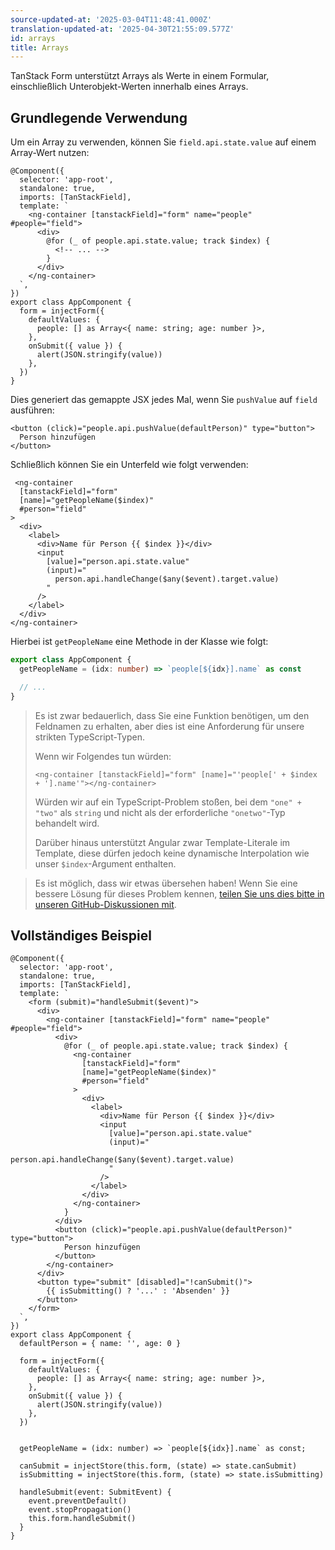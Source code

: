 ```yaml
---
source-updated-at: '2025-03-04T11:48:41.000Z'
translation-updated-at: '2025-04-30T21:55:09.577Z'
id: arrays
title: Arrays
---
```


TanStack Form unterstützt Arrays als Werte in einem Formular, einschließlich Unterobjekt-Werten innerhalb eines Arrays.

## Grundlegende Verwendung

Um ein Array zu verwenden, können Sie `field.api.state.value` auf einem Array-Wert nutzen:

```angular-ts
@Component({
  selector: 'app-root',
  standalone: true,
  imports: [TanStackField],
  template: `
    <ng-container [tanstackField]="form" name="people" #people="field">
      <div>
        @for (_ of people.api.state.value; track $index) {
          <!-- ... -->
        }
      </div>
    </ng-container>
  `,
})
export class AppComponent {
  form = injectForm({
    defaultValues: {
      people: [] as Array<{ name: string; age: number }>,
    },
    onSubmit({ value }) {
      alert(JSON.stringify(value))
    },
  })
}
```

Dies generiert das gemappte JSX jedes Mal, wenn Sie `pushValue` auf `field` ausführen:

```angular-html
<button (click)="people.api.pushValue(defaultPerson)" type="button">
  Person hinzufügen
</button>
```

Schließlich können Sie ein Unterfeld wie folgt verwenden:

```angular-html
 <ng-container
  [tanstackField]="form"
  [name]="getPeopleName($index)"
  #person="field"
>
  <div>
    <label>
      <div>Name für Person {{ $index }}</div>
      <input
        [value]="person.api.state.value"
        (input)="
          person.api.handleChange($any($event).target.value)
        "
      />
    </label>
  </div>
</ng-container>
```

Hierbei ist `getPeopleName` eine Methode in der Klasse wie folgt:

```typescript
export class AppComponent {
  getPeopleName = (idx: number) => `people[${idx}].name` as const

  // ...
}
```

> Es ist zwar bedauerlich, dass Sie eine Funktion benötigen, um den Feldnamen zu erhalten, aber dies ist eine Anforderung für unsere strikten TypeScript-Typen.
>
> Wenn wir Folgendes tun würden:
>
> ```angular-html
> <ng-container [tanstackField]="form" [name]="'people[' + $index + '].name'"></ng-container>
> ```
>
> Würden wir auf ein TypeScript-Problem stoßen, bei dem `"one" + "two"` als `string` und nicht als der erforderliche `"onetwo"`-Typ behandelt wird.
>
> Darüber hinaus unterstützt Angular zwar Template-Literale im Template, diese dürfen jedoch keine dynamische Interpolation wie unser `$index`-Argument enthalten.

> Es ist möglich, dass wir etwas übersehen haben! Wenn Sie eine bessere Lösung für dieses Problem kennen, [teilen Sie uns dies bitte in unseren GitHub-Diskussionen mit](https://github.com/TanStack/form/discussions).

## Vollständiges Beispiel

```angular-ts
@Component({
  selector: 'app-root',
  standalone: true,
  imports: [TanStackField],
  template: `
    <form (submit)="handleSubmit($event)">
      <div>
        <ng-container [tanstackField]="form" name="people" #people="field">
          <div>
            @for (_ of people.api.state.value; track $index) {
              <ng-container
                [tanstackField]="form"
                [name]="getPeopleName($index)"
                #person="field"
              >
                <div>
                  <label>
                    <div>Name für Person {{ $index }}</div>
                    <input
                      [value]="person.api.state.value"
                      (input)="
                        person.api.handleChange($any($event).target.value)
                      "
                    />
                  </label>
                </div>
              </ng-container>
            }
          </div>
          <button (click)="people.api.pushValue(defaultPerson)" type="button">
            Person hinzufügen
          </button>
        </ng-container>
      </div>
      <button type="submit" [disabled]="!canSubmit()">
        {{ isSubmitting() ? '...' : 'Absenden' }}
      </button>
    </form>
  `,
})
export class AppComponent {
  defaultPerson = { name: '', age: 0 }

  form = injectForm({
    defaultValues: {
      people: [] as Array<{ name: string; age: number }>,
    },
    onSubmit({ value }) {
      alert(JSON.stringify(value))
    },
  })


  getPeopleName = (idx: number) => `people[${idx}].name` as const;

  canSubmit = injectStore(this.form, (state) => state.canSubmit)
  isSubmitting = injectStore(this.form, (state) => state.isSubmitting)

  handleSubmit(event: SubmitEvent) {
    event.preventDefault()
    event.stopPropagation()
    this.form.handleSubmit()
  }
}
```
